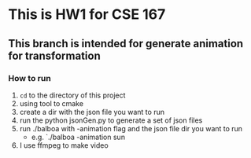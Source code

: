 # This is HW1 for CSE 167

## This branch is intended for generate animation for transformation

### How to run
1. `cd` to the directory of this project
2. using tool to cmake
3. create a dir with the json file you want to run
4. run the python jsonGen.py to generate a set of json files
5. run ./balboa with -animation flag and the json file dir you want to run
   - e.g. `./balboa -animation sun
6. I use ffmpeg to make video

